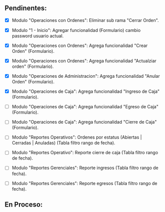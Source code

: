 
## Pendinentes:
- [x] Modulo "Operaciones con Ordenes": Eliminar sub rama "Cerrar Orden".
- [X] Modulo "1 - Inicio": Agregar funcionalidad (Formulario) cambio password usuario actual.

- [X] Modulo "Operaciones con Ordenes": Agrega funcionalidad "Crear Orden" (Formulario).
- [X] Modulo "Operaciones con Ordenes": Agrega funcionalidad "Actualziar orden" (Formulario).

- [X] Modulo "Operaciones de Administracion": Agrega funcionalidad "Anular Orden" (Formulario).

- [X] Modulo "Operaciones de Caja": Agrega funcionalidad "Ingreso de Caja" (Formulario).
- [ ] Modulo "Operaciones de Caja": Agrega funcionalidad "Egreso de Caja" (Formulario).
- [ ] Modulo "Operaciones de Caja": Agrega funcionalidad "Cierre de Caja" (Formulario).

- [ ] Modulo "Reportes Operativos": Ordenes por estatus (Abiertas | Cerradas | Anuladas) (Tabla filtro rango de fecha).
- [ ] Modulo "Reportes Operativo": Reporte cierre de caja (Tabla filtro rango de fecha).

- [ ] Modulo "Reportes Gerenciales": Reporte ingresos (Tabla filtro rango de fecha).
- [ ] Modulo "Reportes Gerenciales": Reporte egresos (Tabla filtro rango de fecha).

## En Proceso:
